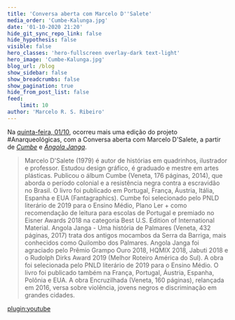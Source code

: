 ```yaml
---
title: 'Conversa aberta com Marcelo D''Salete'
media_order: 'Cumbe-Kalunga.jpg'
date: '01-10-2020 21:20'
hide_git_sync_repo_link: false
hide_hypothesis: false
visible: false
hero_classes: 'hero-fullscreen overlay-dark text-light'
hero_image: 'Cumbe-Kalunga.jpg'
blog_url: /blog
show_sidebar: false
show_breadcrumbs: false
show_pagination: true
hide_from_post_list: false
feed:
    limit: 10
author: 'Marcelo R. S. Ribeiro'
---
```


Na [quinta-feira, 01/10](http://www.arqueologiadosensivel.ufba.br/atividades/2020-2-conversas-anarqueologicas-2), ocorreu mais uma edição do projeto #Anarqueológicas, com a Conversa aberta com Marcelo D'Salete, a partir de [*Cumbe*](https://veneta.com.br/produto/cumbe/) e [*Angola Janga*](https://veneta.com.br/produto/angola-janga/).

> Marcelo D'Salete (1979) é autor de histórias em quadrinhos, ilustrador e professor. Estudou design gráfico, é graduado e mestre em artes plásticas. Publicou o álbum Cumbe (Veneta, 176 páginas, 2014), que aborda o período colonial e a resistência negra contra a escravidão no Brasil. O livro foi publicado em Portugal, França, Áustria, Itália, Espanha e EUA (Fantagraphics). Cumbe foi selecionado pelo PNLD literário de 2019 para o Ensino Médio, Plano Ler + como recomendação de leitura para escolas de Portugal e premiado no Eisner Awards 2018 na categoria Best U.S. Edition of International Material. Angola Janga - Uma história de Palmares (Veneta, 432 páginas, 2017) trata dos antigos mocambos da Serra da Barriga, mais conhecidos como Quilombo dos Palmares. Angola Janga foi agraciado pelo Prêmio Grampo Ouro 2018, HQMIX 2018, Jabuti 2018 e o Rudolph Dirks Award 2019 (Melhor Roteiro América do Sul). A obra foi selecionada pelo PNLD literário de 2019 para o Ensino Médio. O livro foi publicado também na França, Portugal, Áustria, Espanha, Polônia e EUA. A obra Encruzilhada (Veneta, 160 páginas), relançada em 2016, versa sobre violência, jovens negros e discriminação em grandes cidades.

[plugin:youtube](https://www.youtube.com/watch?v=cxrt3Uepr5g)